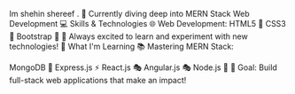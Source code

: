 Im shehin shereef .
🚀 Currently diving deep into MERN Stack Web Development
💻 Skills & Technologies
🌐 Web Development:
HTML5 🌟
CSS3 🎨
Bootstrap 💅
🔧 Always excited to learn and experiment with new technologies!
🌱 What I'm Learning
📚 Mastering MERN Stack:

MongoDB 🌱
Express.js ⚡
React.js 🎭
Angular.js 🎭
Node.js 🔧
🎯 Goal: Build full-stack web applications that make an impact!

